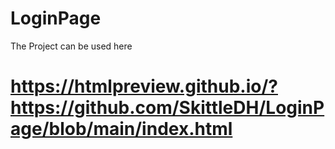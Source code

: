 # LoginPage
The Project can be used here 
# https://htmlpreview.github.io/?https://github.com/SkittleDH/LoginPage/blob/main/index.html
